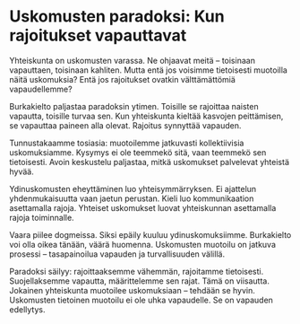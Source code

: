 # Uskomusten paradoksi: Kun rajoitukset vapauttavat

Yhteiskunta on uskomusten varassa. Ne ohjaavat meitä – toisinaan vapauttaen, toisinaan kahliten. Mutta entä jos voisimme tietoisesti muotoilla näitä uskomuksia? Entä jos rajoitukset ovatkin välttämättömiä vapaudellemme?

Burkakielto paljastaa paradoksin ytimen. Toisille se rajoittaa naisten vapautta, toisille turvaa sen. Kun yhteiskunta kieltää kasvojen peittämisen, se vapauttaa paineen alla olevat. Rajoitus synnyttää vapauden.

Tunnustakaamme tosiasia: muotoilemme jatkuvasti kollektiivisia uskomuksiamme. Kysymys ei ole teemmekö sitä, vaan teemmekö sen tietoisesti. Avoin keskustelu paljastaa, mitkä uskomukset palvelevat yhteistä hyvää.

Ydinuskomusten eheyttäminen luo yhteisymmärryksen. Ei ajattelun yhdenmukaisuutta vaan jaetun perustan. Kieli luo kommunikaation asettamalla rajoja. Yhteiset uskomukset luovat yhteiskunnan asettamalla rajoja toiminnalle.

Vaara piilee dogmeissa. Siksi epäily kuuluu ydinuskomuksiimme. Burkakielto voi olla oikea tänään, väärä huomenna. Uskomusten muotoilu on jatkuva prosessi – tasapainoilua vapauden ja turvallisuuden välillä.

Paradoksi säilyy: rajoittaaksemme vähemmän, rajoitamme tietoisesti. Suojellaksemme vapautta, määrittelemme sen rajat. Tämä on viisautta. Jokainen yhteiskunta muotoilee uskomuksiaan – tehdään se hyvin. Uskomusten tietoinen muotoilu ei ole uhka vapaudelle. Se on vapauden edellytys.